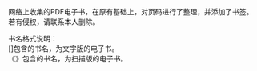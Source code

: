 网络上收集的PDF电子书，在原有基础上，对页码进行了整理，并添加了书签。  
若有侵权，请联系本人删除。  
  
书名格式说明：  
[]包含的书名，为文字版的电子书。  
《》包含的书名，为扫描版的电子书。  
